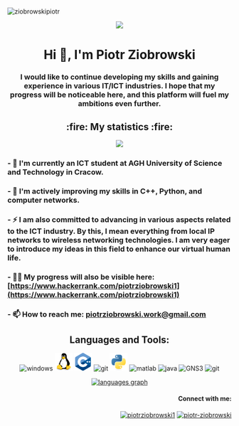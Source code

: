 <br clear="both">
<p align="left"> <img src="https://komarev.com/ghpvc/?username=ziobrowskipiotr&label=Profile%20views&color=0e75b6&style=flat" alt="ziobrowskipiotr" /> </p>
<p align="center">
  <img src="https://cdn.shopify.com/s/files/1/0070/5901/3716/files/coding_background.jpg?v=1688538955" width="60%" style="max-width: 480px;" frameBorder="0" class="giphy-embed" allowFullScreen></img>
</p>
<h1 align="center">Hi 👋, I'm Piotr Ziobrowski</h1>
<h3 align="center">I would like to continue developing my skills and gaining experience in various IT/ICT industries. I hope that my progress will be noticeable here, and this platform will fuel my ambitions even further.</h3>
<h2 align="center">:fire: My statistics :fire:</h2>
<p align="center"> <img src="https://github-readme-streak-stats.herokuapp.com?user=ziobrowskipiotr&theme=dark&background=000000" /> </p>
<p align="center"> </p>

### - 🔭 I'm currently an **ICT** student at **AGH University of Science and Technology in Cracow**.
### - 🌱 I'm actively improving my skills in **C++, Python, and computer networks**.
### - ⚡ I am also committed to advancing in various aspects related to the 										**ICT** industry. By this, I mean everything from local IP networks to wireless networking technologies. I am very eager to introduce my ideas in this field to enhance our virtual human life.
### - 👨‍💻 My progress will also be visible here: [https://www.hackerrank.com/piotrziobrowski1](https://www.hackerrank.com/piotrziobrowski1)
### - 📫 How to reach me: **piotrziobrowski.work@gmail.com**

<h2 align="center">Languages and Tools:</h2>
<p align="center">
<a target="_blank" rel="noreferrer"> <img src="https://cdn.worldvectorlogo.com/logos/microsoft-windows-11.svg" alt="windows" width="34" height="34"/> </a> 
<a target="_blank" rel="noreferrer"> <img src="https://raw.githubusercontent.com/devicons/devicon/master/icons/linux/linux-original.svg" alt="linux" width="40" height="40"/> </a> 
<a target="_blank" rel="noreferrer"> <img src="https://raw.githubusercontent.com/devicons/devicon/master/icons/cplusplus/cplusplus-original.svg" alt="cplusplus" width="40" height="40"/> </a>
<a target="_blank" rel="noreferrer"> <img src="https://www.vectorlogo.zone/logos/git-scm/git-scm-icon.svg" alt="git" width="40" height="40"/> </a>
<a target="_blank" rel="noreferrer"> <img src="https://raw.githubusercontent.com/devicons/devicon/master/icons/python/python-original.svg" alt="python" width="40" height="40"/> </a> 
<a target="_blank" rel="noreferrer"> <img src="https://upload.wikimedia.org/wikipedia/commons/thumb/2/21/Matlab_Logo.png/1200px-Matlab_Logo.png" alt="matlab" width="40" height="40"/> </a>
<a target="_blank" rel="noreferrer"> <img src="https://upload.wikimedia.org/wikipedia/en/thumb/3/30/Java_programming_language_logo.svg/1200px-Java_programming_language_logo.svg.png" alt="java" width="30" height="40"/> </a>
<a target="_blank" rel="noreferrer"> <img src="https://upload.wikimedia.org/wikipedia/commons/8/8f/GNS3_logo.png" alt="GNS3" width="40" height="40"/> </a>
<a target="_blank" rel="noreferrer"> <img src="https://1000logos.net/wp-content/uploads/2016/11/Cisco-logo.png" alt="git" width="50" height="30"/> </a>
</p>

<div align="center">
  <a href="https://github.com/ziobrowskipiotr/">
  <a href="https://github-readme-stats.vercel.app/api/top-langs/?username=ziobrowskipiotr&theme=tokyonight">
      <img src="https://github-readme-stats.vercel.app/api/top-langs?username=ziobrowskipiotr&locale=en&hide_title=false&layout=compact&card_width=320&langs_count=5&theme=dracula&hide_border=false" height="150" alt="languages graph"  />
  </a>
</div>
<h4 align="right">Connect with me:</h4>
<p align="right">
<a href="https://www.hackerrank.com/piotrziobrowski1" target="blank"><img align="center" src="https://raw.githubusercontent.com/rahuldkjain/github-profile-readme-generator/master/src/images/icons/Social/hackerrank.svg" alt="piotrziobrowski1" height="75" width="40" /></a>
<a href="https://www.linkedin.com/in/piotr-ziobrowski-999b0426b/" target="blank"><img align="center" src="https://raw.githubusercontent.com/rahuldkjain/github-profile-readme-generator/master/src/images/icons/Social/linked-in-alt.svg" alt="piotr-ziobrowski" height="30" width="40" /></a>
</p>
